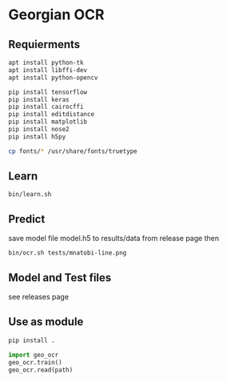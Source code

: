 # Georgian OCR

## Requierments

```bash
apt install python-tk
apt install libffi-dev
apt install python-opencv

pip install tensorflow
pip install keras
pip install cairocffi
pip install editdistance
pip install matplotlib
pip install nose2
pip install h5py

cp fonts/* /usr/share/fonts/truetype
```

## Learn

```
bin/learn.sh
```

## Predict

save model file model.h5 to results/data from release page
then
```
bin/ocr.sh tests/mnatobi-line.png
```

## Model and Test files

see releases page

## Use as module

```bash
pip install .
```

```python
import geo_ocr
geo_ocr.train()
geo_ocr.read(path)
```
